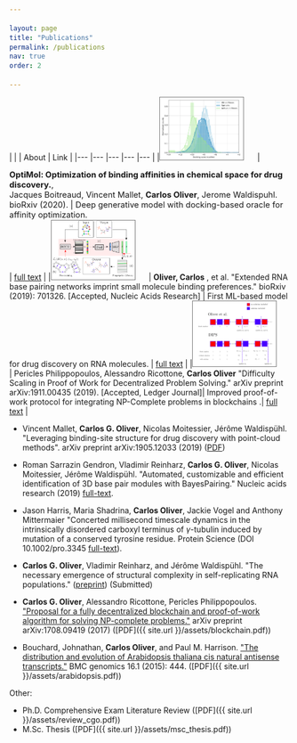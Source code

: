 ```yaml
---

layout: page
title: "Publications"
permalink: /publications
nav: true
order: 2

---
```


<head>
<script src="https://ajax.googleapis.com/ajax/libs/jquery/3.2.1/jquery.min.js"></script>
<link rel = "stylesheet"
   type = "text/css"
   href = "style.css" />
<link rel="stylesheet" href="https://cdnjs.cloudflare.com/ajax/libs/font-awesome/4.7.0/css/font-awesome.min.css">
</head>

<style>
img {
border: 1px solid #787878;
    min-width: 150px;
    max-width: 150px;
    min-height: 100px;
    max-height: 130px;
    margin-right: 20px;
}
#txt {
    font-size:11pt;
}
</style>

| | |  About | Link |
|--- |--- |--- |--- |--- |
|<img src="/assets/jacques.png" id="fig"> | <div id="txt"> **OptiMol: Optimization of binding affinities in chemical space for drug discovery.**, <br> Jacques Boitreaud, Vincent Mallet, **Carlos Oliver**, Jerome Waldispuhl.  <br> bioRxiv (2020). | Deep generative model with docking-based oracle for affinity optimization. </div> | [full text](https://www.biorxiv.org/content/10.1101/2020.05.23.112201v1.abstract) | 
|<img src="/assets/rnamigos.png" id="fig"> | **Oliver, Carlos** , et al. "Extended RNA base pairing networks imprint small molecule binding preferences." bioRxiv (2019): 701326.  [Accepted, Nucleic Acids Research] | First ML-based model for drug discovery on RNA molecules. | [full text](https://www.biorxiv.org/content/10.1101/701326v3) | 
|<img src="/assets/dips.png" id="fig"> | Pericles Philippopoulos, Alessandro Ricottone, **Carlos Oliver**  "Difficulty Scaling in Proof of Work for Decentralized Problem Solving." arXiv preprint arXiv:1911.00435 (2019). [Accepted, Ledger Journal]| Improved proof-of-work protocol for integrating NP-Complete problems in blockchains .| [full text](https://arxiv.org/abs/1911.00435) | 

* Vincent Mallet, **Carlos G. Oliver**, Nicolas Moitessier, Jérôme Waldispühl. "Leveraging binding-site structure for drug discovery with point-cloud methods". arXiv preprint arXiv:1905.12033 (2019) ([PDF](https://arxiv.org/pdf/1905.12033.pdf))
* Roman Sarrazin Gendron, Vladimir Reinharz, **Carlos G. Oliver**, Nicolas Moitessier, Jérôme Waldispühl. "Automated, customizable and efficient identification of 3D base pair modules with BayesPairing." Nucleic acids research (2019) [full-text](https://academic.oup.com/nar/article/47/7/3321/5369007).
* Jason Harris, Maria Shadrina, **Carlos Oliver**, Jackie Vogel and Anthony Mittermaier "Concerted millisecond timescale dynamics in the intrinsically disordered carboxyl terminus of $\gamma$-tubulin induced by mutation of a conserved tyrosine residue. Protein Science (DOI 10.1002/pro.3345 [full-text](http://onlinelibrary.wiley.com/doi/10.1002/pro.3345/abstract)). 
* **Carlos G. Oliver**, Vladimir Reinharz, and Jérôme Waldispühl. "The necessary emergence of structural complexity in self-replicating RNA populations." ([preprint](https://www.biorxiv.org/content/early/2017/11/15/218990)) (Submitted)
* **Carlos G. Oliver**, Alessandro Ricottone, Pericles Philippopoulos. ["Proposal for a fully decentralized blockchain and proof-of-work algorithm for solving NP-complete problems."](https://arxiv.org/abs/1708.09419) arXiv preprint	arXiv:1708.09419 (2017) ([PDF]({{ site.url    }}/assets/blockchain.pdf))

* Bouchard, Johnathan, **Carlos Oliver**, and Paul M. Harrison. ["The distribution and evolution of Arabidopsis thaliana cis natural antisense transcripts."](https://bmcgenomics.biomedcentral.com/articles/10.1186/s12864-015-1587-0) BMC genomics 16.1 (2015): 444. ([PDF]({{ site.url    }}/assets/arabidopsis.pdf))

Other:

* Ph.D. Comprehensive Exam Literature Review ([PDF]({{ site.url  }}/assets/review_cgo.pdf))
* M.Sc. Thesis ([PDF]({{ site.url   }}/assets/msc_thesis.pdf))
